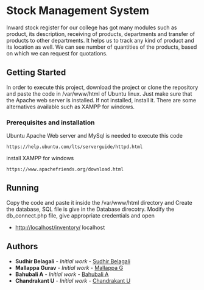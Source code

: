# Stock Management System
Inward stock register for our college has got many modules such as product, its description, receiving of products, departments and transfer of products to other departments. It helps us to track any kind of product and its location as well. We can see number of quantities of the products, based on which we can request for quotations.
## Getting Started
In order to execute this project, download the project or clone the repository and paste the code in /var/www/html of Ubuntu linux. Just make sure that the Apache web server is installed. If not installed, install it. There are some alternatives available such as XAMPP for windows. 
### Prerequisites and installation 
Ubuntu Apache Web server and MySql is needed to execute this code
```
https://help.ubuntu.com/lts/serverguide/httpd.html
```
install XAMPP for windows 
```
https://www.apachefriends.org/download.html
```
## Running
Copy the code and paste it inside the /var/www/html directory and Create the database, SQL file is give in the Database direcotry. Modify the db_connect.php file, give appropriate credentials and open
* [http://localhost/inventory/](http://localhost/inventory/) localhost

## Authors

* **Sudhir Belagali** - *Initial work* - [Sudhir Belagali](https://github.com/sudhirbelagali)
* **Mallappa Gurav** - *Initial work* - [Mallappa G](https://www.facebook.com/mallappa.gurav.90)
* **Bahubali A** - *Initial work* - [Bahubali A](https://www.facebook.com/bahubali.akiwate.7)
* **Chandrakant U** - *Initial work* - [Chandrakant U](https://www.facebook.com/chandrakant.umarani)
